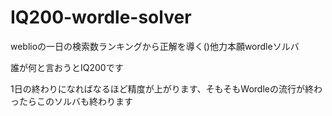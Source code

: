 # IQ200-wordle-solver
weblioの一日の検索数ランキングから正解を導く()他力本願wordleソルバ

誰が何と言おうとIQ200です

1日の終わりになればなるほど精度が上がります、そもそもWordleの流行が終わったらこのソルバも終わります